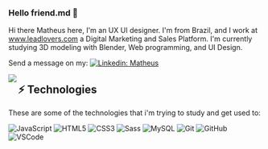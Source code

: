 ### Hello friend.md 👋

Hi there Matheus here, I'm an UX UI designer. I'm from Brazil, and I work at www.leadlovers.com a Digital Marketing and Sales Platform.
I'm currently studying 3D modeling with Blender, Web programming, and UI Design.

Send a message on my:
[![Linkedin: Matheus](https://img.shields.io/badge/-Linkedin-blue?style=flat-square&logo=Linkedin&logoColor=white&link=www.linkedin.com/in/matheus-corp-santos/)](www.linkedin.com/in/matheus-corp-santos/)

<img align="left" src="https://github-readme-stats.vercel.app/api?username=Fawkesst&show_icons=true&" />

## ⚡ Technologies

These are some of the technologies that i'm trying to study and get used to:

![JavaScript](https://img.shields.io/badge/-JavaScript-black?style=flat-square&logo=javascript)
![HTML5](https://img.shields.io/badge/-HTML5-E34F26?style=flat-square&logo=html5&logoColor=white)
![CSS3](https://img.shields.io/badge/-CSS3-1572B6?style=flat-square&logo=css3)
![Sass](https://img.shields.io/badge/-Sass-CC6699?style=flat-square&logo=sass&logoColor=white)
![MySQL](https://img.shields.io/badge/-MySQL-4479A1?style=flat-square&logo=mysql&logoColor=white)
![Git](https://img.shields.io/badge/-Git-black?style=flat-square&logo=git)
![GitHub](https://img.shields.io/badge/-GitHub-181717?style=flat-square&logo=github)
![VSCode](https://img.shields.io/badge/-VSCode-007ACC?style=flat-square&logo=visual-studio-code&logoColor=white)






